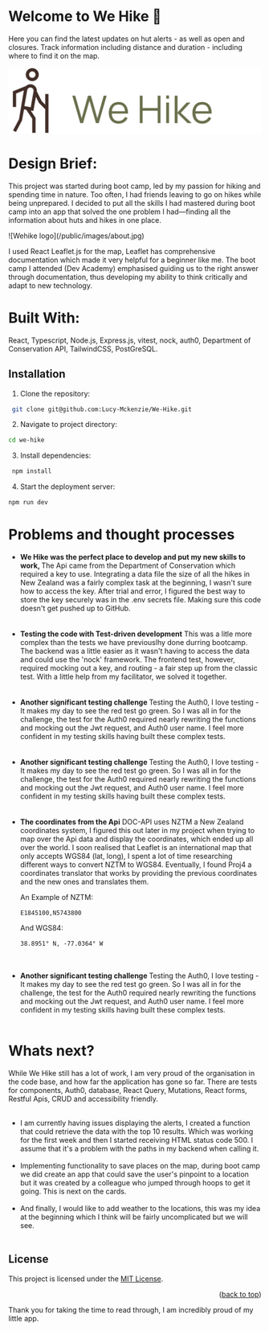 # Welcome to We Hike 🥾
Here you can find the latest updates on hut alerts - as well as open and closures. Track information including distance and duration - including where to find it on the map. 

![Wehike logo](/public/images/logo.png)

# Design Brief:
This project was started during boot camp, led by my passion for hiking and spending time in nature. Too often, I had friends leaving to go on hikes while being unprepared. I decided to put all the skills I had mastered during boot camp into an app that solved the one problem I had—finding all the information about huts and hikes in one place.

<div width="300" height="200">
![Wehike logo](/public/images/about.jpg)
</div>

I used React Leaflet.js for the map, Leaflet has comprehensive documentation which made it very helpful for a beginner like me. The boot camp I attended (Dev Academy) emphasised guiding us to the right answer through documentation, thus developing my ability to think critically and adapt to new technology. 

# Built With:
React, Typescript, Node.js, Express.js, vitest, nock, auth0, Department of Conservation API, TailwindCSS, PostGreSQL.

## Installation
1. Clone the repository:
```bash
 git clone git@github.com:Lucy-Mckenzie/We-Hike.git
```
2. Navigate to project directory:
```bash
cd we-hike
```

3. Install dependencies:
```bash
 npm install
```

4. Start the deployment server:
```bash
npm run dev
```

# Problems and thought processes 
<ul>
<li>
  <strong>We Hike was the perfect place to develop and put my new skills to work, </strong>
  The Api came from the Department of Conservation which required a key to use. Integrating a data file the size of all the hikes in New Zealand was a fairly complex task at the beginning, I   wasn't sure how to access the key. After trial and error, I figured the best way to store the key securely was in the .env secrets file. Making sure this code doesn't get pushed up to        GitHub.
</li><br><br>
<li>
  <strong>Testing the code with Test-driven development</strong>
   This was a litle more complex than the tests we have previouslhy done durring bootcamp. The backend was a little easier as it wasn't having to access the data and could use the 'nock' 
   framework. The frontend test, however, required mocking out a key, and routing - a fair step up from the classic test. With a little help from my facilitator, we solved it together. 
</li><br><br>
<li>
 <strong>Another significant testing challenge </strong>
   Testing the Auth0, I love testing - It makes my day to see the red test go green. So I was all in for the challenge, the test for the Auth0 required nearly rewriting the functions and 
   mocking out the Jwt request, and Auth0 user name. I feel more confident in my testing skills having built these complex tests.
</li><br><br>
<li>
  <strong>Another significant testing challenge </strong>
  Testing the Auth0, I love testing - It makes my day to see the red test go green. So I was all in for the challenge, the test for the Auth0 required nearly rewriting the functions and 
  mocking out the Jwt request, and Auth0 user name. I feel more confident in my testing skills having built these complex tests.
</li><br><br>
<li>
  <strong>The coordinates from the Api</strong>
DOC-API uses NZTM a New Zealand coordinates system, I figured this out later in my project when trying to map over the Api data and display the coordinates, which ended up all over the world. I soon realised that Leaflet is an international map that only accepts WGS84 (lat, long), I spent a lot of time researching different ways to convert NZTM to WGS84. Eventually, I found Proj4 a coordinates translator that works by providing the previous coordinates and the new ones and translates them. 

An Example of NZTM:
```
E1845100,N5743800
```
And WGS84:
```
38.8951° N, -77.0364° W
```
</li><br><br>
<li>
  <strong>Another significant testing challenge </strong>
  Testing the Auth0, I love testing - It makes my day to see the red test go green. So I was all in for the challenge, the test for the Auth0 required nearly rewriting the functions and 
  mocking out the Jwt request, and Auth0 user name. I feel more confident in my testing skills having built these complex tests.
</li><br>
</ul>

# Whats next?
While We Hike still has a lot of work, I am very proud of the organisation in the code base, and how far the application has gone so far. There are tests for components, Auth0, database, React Query, Mutations, React forms, Restful Apis, CRUD and accessibility friendly. 
<br><br>
* I am currently having issues displaying the alerts, I created a function that could retrieve the data with the top 10 results. Which was working for the first week and then I started receiving HTML status code 500. I assume that it's a problem with the paths in my backend when calling it.<br><br>
* Implementing functionality to save places on the map, during boot camp we did create an app that could save the user's pinpoint to a location but it was created by a colleague who jumped through hoops to get it going. This is next on the cards.<br><br>
* And finally, I would like to add weather to the locations, this was my idea at the beginning which I think will be fairly uncomplicated but we will see.<br><br>

  
## License
This project is licensed under the [MIT License](LICENSE).

<p align="right">(<a href="#readme-top">back to top</a>)</p>

Thank you for taking the time to read through, I am incredibly proud of my little app.

